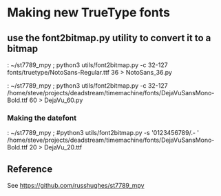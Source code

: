 # Making new TrueType fonts

## use the font2bitmap.py utility to convert it to a bitmap

: ~/st7789_mpy ; python3 utils/font2bitmap.py -c 32-127 fonts/truetype/NotoSans-Regular.ttf 36 > NotoSans_36.py

: ~/st7789_mpy ; python3 utils/font2bitmap.py -c 32-127 /home/steve/projects/deadstream/timemachine/fonts/DejaVuSansMono-Bold.ttf  60 > DejaVu_60.py

### Making the datefont

: ~/st7789_mpy ; #python3 utils/font2bitmap.py -s '0123456789/.- ' /home/steve/projects/deadstream/timemachine/fonts/DejaVuSansMono-Bold.ttf 20  > DejaVu_20.ttf

## Reference

See <https://github.com/russhughes/st7789_mpy>
